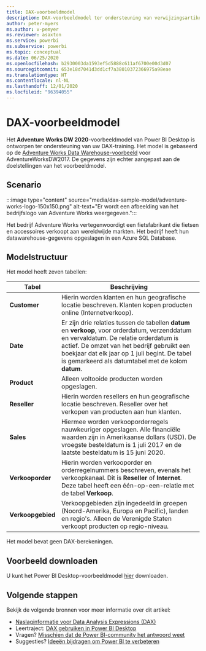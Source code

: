 ```yaml
---
title: DAX-voorbeeldmodel
description: DAX-voorbeeldmodel ter ondersteuning van verwijzingsartikelen.
author: peter-myers
ms.author: v-pemyer
ms.reviewer: asaxton
ms.service: powerbi
ms.subservice: powerbi
ms.topic: conceptual
ms.date: 06/25/2020
ms.openlocfilehash: b2930003da1593ef5d5888c611af6700e00d3d07
ms.sourcegitcommit: 653e18d7041d3dd1cf7a38010372366975a98eae
ms.translationtype: HT
ms.contentlocale: nl-NL
ms.lasthandoff: 12/01/2020
ms.locfileid: "96394055"
---
```

# <a name="dax-sample-model"></a>DAX-voorbeeldmodel

Het **Adventure Works DW 2020**-voorbeeldmodel van Power BI Desktop is ontworpen ter ondersteuning van uw DAX-training. Het model is gebaseerd op de [Adventure Works Data Warehouse-voorbeeld](/sql/samples/adventureworks-install-configure#data-warehouse-downloads) voor AdventureWorksDW2017. De gegevens zijn echter aangepast aan de doelstellingen van het voorbeeldmodel.

## <a name="scenario"></a>Scenario

:::image type="content" source="media/dax-sample-model/adventure-works-logo-150x150.png" alt-text="Er wordt een afbeelding van het bedrijfslogo van Adventure Works weergegeven.":::

Het bedrijf Adventure Works vertegenwoordigt een fietsfabrikant die fietsen en accessoires verkoopt aan wereldwijde markten. Het bedrijf heeft hun datawarehouse-gegevens opgeslagen in een Azure SQL Database.

## <a name="model-structure"></a>Modelstructuur

Het model heeft zeven tabellen:

|Tabel|Beschrijving|
|-----|-------|
|**Customer**|Hierin worden klanten en hun geografische locatie beschreven. Klanten kopen producten online (Internetverkoop).|
|**Date**|Er zijn drie relaties tussen de tabellen **datum** en **verkoop**, voor orderdatum, verzenddatum en vervaldatum. De relatie orderdatum is actief. De omzet van het bedrijf gebruikt een boekjaar dat elk jaar op 1 juli begint. De tabel is gemarkeerd als datumtabel met de kolom **datum**.|
|**Product**|Alleen voltooide producten worden opgeslagen.|
|**Reseller**|Hierin worden resellers en hun geografische locatie beschreven. Reseller over het verkopen van producten aan hun klanten.|
|**Sales**|Hiermee worden verkooporderregels nauwkeuriger opgeslagen. Alle financiële waarden zijn in Amerikaanse dollars (USD). De vroegste besteldatum is 1 juli 2017 en de laatste besteldatum is 15 juni 2020.|
|**Verkooporder**|Hierin worden verkooporder en orderregelnummers beschreven, evenals het verkoopkanaal. Dit is **Reseller** of **Internet**. Deze tabel heeft een één-op-een-relatie met de tabel **Verkoop**.|
|**Verkoopgebied**|Verkoopgebieden zijn ingedeeld in groepen (Noord-Amerika, Europa en Pacific), landen en regio's. Alleen de Verenigde Staten verkoopt producten op regio-niveau.|

Het model bevat geen DAX-berekeningen.

## <a name="download-sample"></a>Voorbeeld downloaden

U kunt het Power BI Desktop-voorbeeldmodel [hier](https://aka.ms/dax-docs-sample-file) downloaden.

## <a name="next-steps"></a>Volgende stappen

Bekijk de volgende bronnen voor meer informatie over dit artikel:

- [Naslaginformatie voor Data Analysis Expressions (DAX)](/dax/)
- Leertraject: [DAX gebruiken in Power BI Desktop](/learn/paths/dax-power-bi/)
- Vragen? [Misschien dat de Power BI-community het antwoord weet](https://community.powerbi.com/)
- Suggesties? [Ideeën bijdragen om Power BI te verbeteren](https://ideas.powerbi.com)